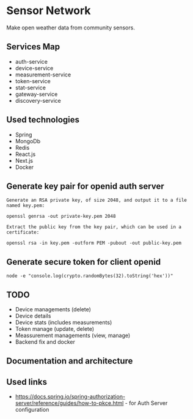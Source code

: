 # Sensor Network

Make open weather data from community sensors.

## Services Map

* auth-service
* device-service
* measurement-service
* token-service
* stat-service
* gateway-service
* discovery-service

## Used technologies

* Spring
* MongoDb
* Redis
* React.js
* Next.js
* Docker

## Generate key pair for openid auth server
```
Generate an RSA private key, of size 2048, and output it to a file named key.pem:

openssl genrsa -out private-key.pem 2048

Extract the public key from the key pair, which can be used in a certificate:

openssl rsa -in key.pem -outform PEM -pubout -out public-key.pem
```

## Generate secure token for client openid
```
node -e "console.log(crypto.randomBytes(32).toString('hex'))"
```

## TODO

* Device managements (delete)
* Device details
* Device stats (includes measurements)
* Token manage (update, delete)
* Meassurement managements (view, manage)
* Backend fix and docker

## Documentation and architecture

## Used links

* https://docs.spring.io/spring-authorization-server/reference/guides/how-to-pkce.html - for Auth Server configuration